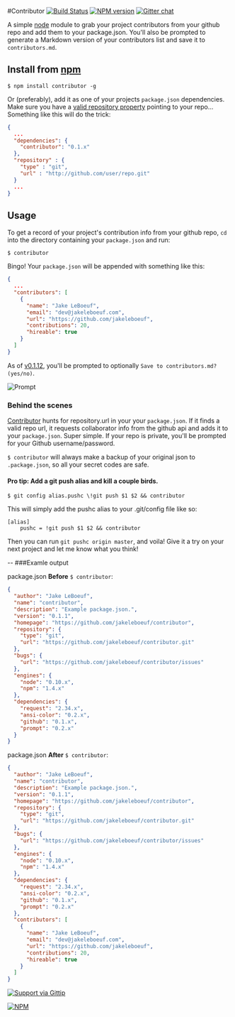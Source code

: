 #Contributor [![Build Status](https://travis-ci.org/jakeleboeuf/contributor.png)](https://travis-ci.org/jakeleboeuf/contributor) [![NPM version](https://badge.fury.io/js/contributor.png)](http://badge.fury.io/js/contributor) [![Gitter chat](https://badges.gitter.im/jakeleboeuf/contributor.png)](https://gitter.im/jakeleboeuf/contributor)

A simple [node](http://nodejs.org) module to grab your project contributors from your github repo and add them to your package.json. You'll also be prompted to generate a Markdown version of your contributors list and save it to `contributors.md`.

  

## Install from [npm](https://www.npmjs.org/package/contributor)

    $ npm install contributor -g

Or (preferably), add it as one of your projects `package.json` dependencies. Make sure you have a [valid repository property](https://www.npmjs.org/doc/json.html#repository) pointing to your repo... Something like this will do the trick:
  
  
```json
{
  ...
  "dependencies": {
    "contributor": "0.1.x"
  },
  "repository" : {
    "type" : "git",
    "url" : "http://github.com/user/repo.git"
  }
  ...
}
```

## Usage

To get a record of your project's contribution info from your github repo, `cd` into the directory containing your `package.json` and run:
  
	$ contributor

Bingo! Your `package.json` will be appended with something like this:

```json
{
  ...
  "contributors": [
    {
      "name": "Jake LeBoeuf",
      "email": "dev@jakeleboeuf.com",
      "url": "https://github.com/jakeleboeuf",
      "contributions": 20,
      "hireable": true
    }
  ]
}
```

As of [v0.1.12](https://github.com/jakeleboeuf/contributor/releases/tag/v0.1.12), you'll be prompted to optionally `Save to contributors.md? (yes/no)`.

![Prompt](https://raw.github.com/jakeleboeuf/contributor/master/img/mdPrompt.png)

### Behind the scenes

[Contributor](https://www.npmjs.org/package/contributor) hunts for repository.url in your your `package.json`. If it finds a valid repo url, it requests collaborator info from the github api and adds it to your `package.json`. Super simple. If your repo is private, you'll be prompted for your Github username/password.

`$ contributor` will always make a backup of your original json to `.package.json`, so all your secret codes are safe.


#### Pro tip: Add a git push alias and kill a couple birds.

	$ git config alias.pushc \!git push $1 $2 && contributor
  
This will simply add the pushc alias to your .git/config file like so:

	[alias]
    	pushc = !git push $1 $2 && contributor
    
Then you can run `git pushc origin master`, and voila! Give it a try on your next project and let me know what you think!

--
###Examle output


package.json **Before** `$ contributor`:


```json
{
  "author": "Jake LeBoeuf",
  "name": "contributor",
  "description": "Example package.json.",
  "version": "0.1.1",
  "homepage": "https://github.com/jakeleboeuf/contributor",
  "repository": {
    "type": "git",
    "url": "https://github.com/jakeleboeuf/contributor.git"
  },
  "bugs": {
    "url": "https://github.com/jakeleboeuf/contributor/issues"
  },
  "engines": {
    "node": "0.10.x",
    "npm": "1.4.x"
  },
  "dependencies": {
    "request": "2.34.x",
    "ansi-color": "0.2.x",
    "github": "0.1.x",
    "prompt": "0.2.x"
  }
}
```

package.json **After** `$ contributor`:

```json
{
  "author": "Jake LeBoeuf",
  "name": "contributor",
  "description": "Example package.json.",
  "version": "0.1.1",
  "homepage": "https://github.com/jakeleboeuf/contributor",
  "repository": {
    "type": "git",
    "url": "https://github.com/jakeleboeuf/contributor.git"
  },
  "bugs": {
    "url": "https://github.com/jakeleboeuf/contributor/issues"
  },
  "engines": {
    "node": "0.10.x",
    "npm": "1.4.x"
  },
  "dependencies": {
    "request": "2.34.x",
    "ansi-color": "0.2.x",
    "github": "0.1.x",
    "prompt": "0.2.x"
  },
  "contributors": [
    {
      "name": "Jake LeBoeuf",
      "email": "dev@jakeleboeuf.com",
      "url": "https://github.com/jakeleboeuf",
      "contributions": 20,
      "hireable": true
    }
  ]
}
```

[![Support via Gittip](https://rawgithub.com/twolfson/gittip-badge/0.2.0/dist/gittip.png)](https://www.gittip.com/jakeleboeuf/)

[![NPM](https://nodei.co/npm/contributor.png)](https://nodei.co/npm/contributor/) 

